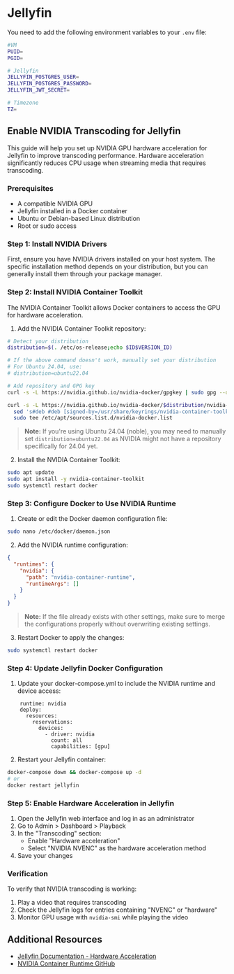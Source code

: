 # Jellyfin

You need to add the following environment variables to your `.env` file:

```bash
#VM
PUID=
PGID=

# Jellyfin
JELLYFIN_POSTGRES_USER=
JELLYFIN_POSTGRES_PASSWORD=
JELLYFIN_JWT_SECRET=

# Timezone
TZ=
```
## Enable NVIDIA Transcoding for Jellyfin

This guide will help you set up NVIDIA GPU hardware acceleration for Jellyfin to improve transcoding performance. Hardware acceleration significantly reduces CPU usage when streaming media that requires transcoding.

### Prerequisites

- A compatible NVIDIA GPU
- Jellyfin installed in a Docker container
- Ubuntu or Debian-based Linux distribution
- Root or sudo access

### Step 1: Install NVIDIA Drivers

First, ensure you have NVIDIA drivers installed on your host system. The specific installation method depends on your distribution, but you can generally install them through your package manager.

### Step 2: Install NVIDIA Container Toolkit

The NVIDIA Container Toolkit allows Docker containers to access the GPU for hardware acceleration.

1. Add the NVIDIA Container Toolkit repository:

```bash
# Detect your distribution
distribution=$(. /etc/os-release;echo $ID$VERSION_ID)

# If the above command doesn't work, manually set your distribution
# For Ubuntu 24.04, use:
# distribution=ubuntu22.04

# Add repository and GPG key
curl -s -L https://nvidia.github.io/nvidia-docker/gpgkey | sudo gpg --dearmor -o /usr/share/keyrings/nvidia-container-toolkit-keyring.gpg

curl -s -L https://nvidia.github.io/nvidia-docker/$distribution/nvidia-docker.list | \
  sed 's#deb #deb [signed-by=/usr/share/keyrings/nvidia-container-toolkit-keyring.gpg] #' | \
  sudo tee /etc/apt/sources.list.d/nvidia-docker.list
```

> **Note:** If you're using Ubuntu 24.04 (noble), you may need to manually set `distribution=ubuntu22.04` as NVIDIA might not have a repository specifically for 24.04 yet.

2. Install the NVIDIA Container Toolkit:

```bash
sudo apt update
sudo apt install -y nvidia-container-toolkit
sudo systemctl restart docker
```

### Step 3: Configure Docker to Use NVIDIA Runtime

1. Create or edit the Docker daemon configuration file:

```bash
sudo nano /etc/docker/daemon.json
```

2. Add the NVIDIA runtime configuration:

```json
{
  "runtimes": {
    "nvidia": {
      "path": "nvidia-container-runtime",
      "runtimeArgs": []
    }
  }
}
```

> **Note:** If the file already exists with other settings, make sure to merge the configurations properly without overwriting existing settings.

3. Restart Docker to apply the changes:

```bash
sudo systemctl restart docker
```

### Step 4: Update Jellyfin Docker Configuration

1. Update your docker-compose.yml to include the NVIDIA runtime and device access:

```
    runtime: nvidia
    deploy:
      resources:
        reservations:
          devices:
            - driver: nvidia
              count: all
              capabilities: [gpu]
```

2. Restart your Jellyfin container:

```bash
docker-compose down && docker-compose up -d
# or
docker restart jellyfin
```

### Step 5: Enable Hardware Acceleration in Jellyfin

1. Open the Jellyfin web interface and log in as an administrator
2. Go to Admin > Dashboard > Playback
3. In the "Transcoding" section:
    - Enable "Hardware acceleration"
    - Select "NVIDIA NVENC" as the hardware acceleration method
4. Save your changes

### Verification

To verify that NVIDIA transcoding is working:

1. Play a video that requires transcoding
2. Check the Jellyfin logs for entries containing "NVENC" or "hardware"
3. Monitor GPU usage with `nvidia-smi` while playing the video

## Additional Resources

- [Jellyfin Documentation - Hardware Acceleration](https://jellyfin.org/docs/general/administration/hardware-acceleration/)
- [NVIDIA Container Runtime GitHub](https://github.com/NVIDIA/nvidia-container-runtime)
